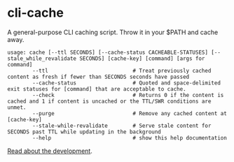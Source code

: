 # cli-cache

A general-purpose CLI caching script. Throw it in your $PATH and cache away.

```
usage: cache [--ttl SECONDS] [--cache-status CACHEABLE-STATUSES] [--stale_while_revalidate SECONDS] [cache-key] [command] [args for command]
        --ttl                           # Treat previously cached content as fresh if fewer than SECONDS seconds have passed
        --cache-status                  # Quoted and space-delimited exit statuses for [command] that are acceptable to cache.
        --check                         # Returns 0 if the content is cached and 1 if content is uncached or the TTL/SWR conditions are unmet.
        --purge                         # Remove any cached content at [cache-key]
        --stale-while-revalidate        # Serve stale content for SECONDS past TTL while updating in the background
        --help                          # show this help documentation
```

[Read about the development](https://blog.semanticart.com/tags/cli-cache/).
